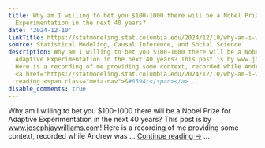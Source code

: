 ```yaml
---
title: Why am I willing to bet you $100-1000 there will be a Nobel Prize for Adaptive
  Experimentation in the next 40 years?
date: '2024-12-10'
linkTitle: https://statmodeling.stat.columbia.edu/2024/12/10/why-am-i-willing-to-bet-you-100-1000-there-will-be-a-nobel-prize-for-adaptive-experimentation-in-the-next-40-years/
source: Statistical Modeling, Causal Inference, and Social Science
description: Why am I willing to bet you $100-1000 there will be a Nobel Prize for
  Adaptive Experimentation in the next 40 years? This post is by www.josephjaywilliams.com!
  Here is a recording of me providing some context, recorded while Andrew was &#8230;
  <a href="https://statmodeling.stat.columbia.edu/2024/12/10/why-am-i-willing-to-bet-you-100-1000-there-will-be-a-nobel-prize-for-adaptive-experimentation-in-the-next-40-years/">Continue
  reading <span class="meta-nav">&#8594;</span></a> ...
disable_comments: true
---
```

Why am I willing to bet you $100-1000 there will be a Nobel Prize for Adaptive Experimentation in the next 40 years? This post is by www.josephjaywilliams.com! Here is a recording of me providing some context, recorded while Andrew was &#8230; <a href="https://statmodeling.stat.columbia.edu/2024/12/10/why-am-i-willing-to-bet-you-100-1000-there-will-be-a-nobel-prize-for-adaptive-experimentation-in-the-next-40-years/">Continue reading <span class="meta-nav">&#8594;</span></a> ...